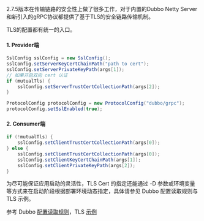 2.7.5版本在传输链路的安全性上做了很多工作，对于内置的Dubbo Netty Server和新引入的gRPC协议都提供了基于TLS的安全链路传输机制。

TLS的配置都有统一的入口。

#### 1. Provider端

```java
SslConfig sslConfig = new SslConfig();
sslConfig.setServerKeyCertChainPath("path to cert");
sslConfig.setServerPrivateKeyPath(args[1]);
// 如果开启双向 cert 认证
if (mutualTls) {
    sslConfig.setServerTrustCertCollectionPath(args[2]);
}

ProtocolConfig protocolConfig = new ProtocolConfig("dubbo/grpc");
protocolConfig.setSslEnabled(true);
```

#### 2. Consumer端

```java
if (!mutualTls) {
    sslConfig.setClientTrustCertCollectionPath(args[0]);
} else {
    sslConfig.setClientTrustCertCollectionPath(args[0]);
    sslConfig.setClientKeyCertChainPath(args[1]);
    sslConfig.setClientPrivateKeyPath(args[2]);
}
```

为尽可能保证应用启动的灵活性，TLS Cert 的指定还能通过 -D 参数或环境变量等方式来在启动阶段根据部署环境动态指定，具体请参见 Dubbo 配置读取规则与 TLS 示例。

参考 Dubbo [配置读取规则](https://dubbo.apache.org/zh/docs/v2.7/user/configuration/configuration-load-process)，TLS [示例](https://github.com/apache/dubbo-samples/tree/master/java/dubbo-samples-ssl)

